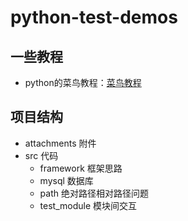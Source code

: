 # python-test-demos

## 一些教程

- python的菜鸟教程：[菜鸟教程](https://www.runoob.com/python/python-tutorial.html)

## 项目结构

- attachments 附件
- src 代码
  - framework 框架思路
  - mysql 数据库
  - path 绝对路径相对路径问题
  - test_module 模块间交互
